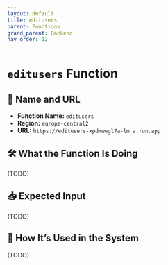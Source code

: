 ```yaml
---
layout: default
title: editusers
parent: Functions
grand_parent: Backend
nav_order: 12
---
```


# `editusers` Function

## 🔗 Name and URL

- **Function Name:** `editusers`
- **Region:** `europe-central2`
- **URL:** `https://editusers-xpdmwwgl7a-lm.a.run.app`

## 🛠️ What the Function Is Doing

(TODO)

## 📥 Expected Input

(TODO)

## 🔄 How It’s Used in the System

(TODO)
